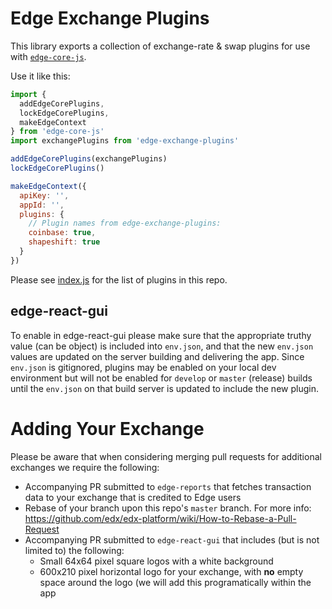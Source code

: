 # Edge Exchange Plugins

This library exports a collection of exchange-rate & swap plugins for use with [`edge-core-js`](https://github.com/EdgeApp/edge-core-js).

Use it like this:

```js
import {
  addEdgeCorePlugins,
  lockEdgeCorePlugins,
  makeEdgeContext
} from 'edge-core-js'
import exchangePlugins from 'edge-exchange-plugins'

addEdgeCorePlugins(exchangePlugins)
lockEdgeCorePlugins()

makeEdgeContext({
  apiKey: '',
  appId: '',
  plugins: {
    // Plugin names from edge-exchange-plugins:
    coinbase: true,
    shapeshift: true
  }
})

```

Please see [index.js](./src/index.js) for the list of plugins in this repo.

## edge-react-gui

To enable in edge-react-gui please make sure that the appropriate truthy value (can be object) is included into `env.json`, and that the new `env.json` values are updated on the server building and delivering the app. Since `env.json` is gitignored, plugins may be enabled on your local dev environment but will not be enabled for `develop` or `master` (release) builds until the `env.json` on that build server is updated to include the new plugin.

# Adding Your Exchange

Please be aware that when considering merging pull requests for additional exchanges we require the following:

- Accompanying PR submitted to `edge-reports` that fetches transaction data to your exchange that is credited to Edge users
- Rebase of your branch upon this repo's `master` branch. For more info:
https://github.com/edx/edx-platform/wiki/How-to-Rebase-a-Pull-Request
- Accompanying PR submitted to `edge-react-gui` that includes (but is not limited to) the following:
    - Small 64x64 pixel square logos with a white background
    - 600x210 pixel horizontal logo for your exchange, with **no** empty space around the logo (we will add this programatically within the app
